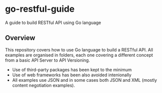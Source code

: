 # go-restful-guide
A guide to build RESTful API using Go language

## Overview
This repository covers how to use Go language to build a RESTful API. All examples are organised in folders, each one covering a different concept from a basic API Server to API Versioning. 

* Use of third-party packages has been kept to the minimum
* Use of web frameworks has been also avoided intenionally
* All examples use JSON and in some cases both JSON and XML (mostly content negotiation examples). 
